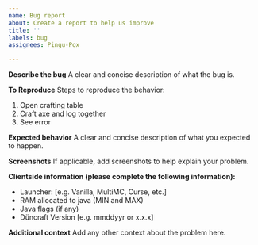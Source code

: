 ```yaml
---
name: Bug report
about: Create a report to help us improve
title: ''
labels: bug
assignees: Pingu-Pox

---
```


**Describe the bug**
A clear and concise description of what the bug is.

**To Reproduce**
Steps to reproduce the behavior:
1. Open crafting table
2. Craft axe and log together
3. See error

**Expected behavior**
A clear and concise description of what you expected to happen.

**Screenshots**
If applicable, add screenshots to help explain your problem.

**Clientside information (please complete the following information):**
 - Launcher: [e.g. Vanilla, MultiMC, Curse, etc.]
 - RAM allocated to java (MIN and MAX)
 - Java flags (if any)
 - Düncraft Version [e.g. mmddyyr or x.x.x]

**Additional context**
Add any other context about the problem here.
